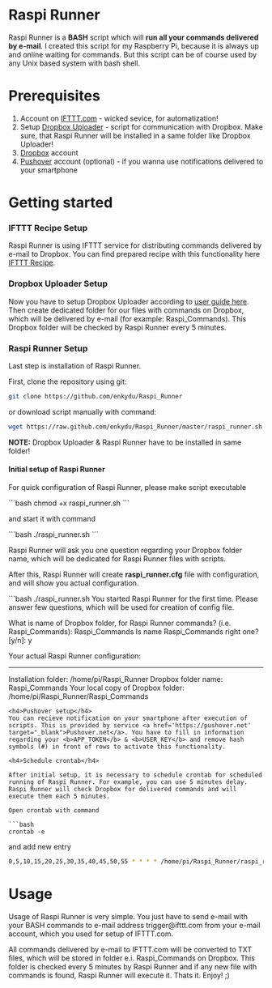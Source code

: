 Raspi Runner
============
Raspi Runner is a <b>BASH</b> script which will <b>run all your commands delivered by e-mail</b>. I created this script for my Raspberry Pi, because it is always up and online waiting for commands. But this script can be of course used by any Unix based system with bash shell. 

Prerequisites
============
1. Account on <a href='http://ifttt.com' target="_blank">IFTTT.com</a> - wicked sevice, for automatization!
2. Setup <a href='https://github.com/andreafabrizi/Dropbox-Uploader' target="_blank">Dropbox Uploader</a> - script for communication with Dropbox. Make sure, that Raspi Runner will be installed in a same folder like Dropbox Uploader!
3. <a href='http://dropbox.com' target="_blank">Dropbox</a> account
4. <a href='https://pushover.net' target="_blank">Pushover</a> account (optional) - if you wanna use notifications delivered to your smartphone

Getting started
============

<h3>IFTTT Recipe Setup</h3>
Raspi Runner is using IFTTT service for distributing commands delivered by e-mail to Dropbox. You can find prepared recipe with this functionality here <a href='https://ifttt.com/recipes/105292' target="_blank">IFTTT Recipe</a>.

<h3>Dropbox Uploader Setup</h3>
Now you have to setup Dropbox Uploader according to <a href='https://github.com/andreafabrizi/Dropbox-Uploader' target="_blank">user guide here</a>. Then create dedicated folder for our files with commands on Dropbox, which will be delivered by e-mail (for example: Raspi_Commands). This Dropbox folder will be checked by Raspi Runner every 5 minutes. 

<h3>Raspi Runner Setup</h3>
Last step is installation of Raspi Runner. 

First, clone the repository using git:
```bash
git clone https://github.com/enkydu/Raspi_Runner
```
or download script manually with command:
```bash
wget https://raw.github.com/enkydu/Raspi_Runner/master/raspi_runner.sh
```

<b>NOTE:</b> Dropbox Uploader & Raspi Runner have to be installed in same folder!

<h4>Initial setup of Raspi Runner</h4>
<p>For quick configuration of Raspi Runner, please make script executable</p>
```bash
chmod +x raspi_runner.sh
```
<p>and start it with command</p>
```bash
./raspi_runner.sh
```
<p>Raspi Runner will ask you one question regarding your Dropbox folder name, which will be dedicated for Raspi Runner files with scripts.</p>
<p>After this, Raspi Runner will create <b>raspi_runner.cfg</b> file with configuration, and will show you actual configuration.</p>
```bash
./raspi_runner.sh
You started Raspi Runner for the first time.
Please answer few questions, which will be used for creation of config file.

What is name of Dropbox folder, for Raspi Runner commands? (i.e. Raspi_Commands): Raspi_Commands
Is name Raspi_Commands right one? [y/n]: y

Your actual Raspi Runner configuration:
***************************************
Installation folder: /home/pi/Raspi_Runner
Dropbox folder name: Raspi_Commands
Your local copy of Dropbox folder: /home/pi/Raspi_Runner/Raspi_Commands
```
<h4>Pushover setup</h4>
You can recieve notification on your smartphone after execution of scripts. This is provided by service <a href='https://pushover.net' target="_blank">Pushover.net</a>. You have to fill in information regarding your <b>APP_TOKEN</b> & <b>USER_KEY</b> and remove hash symbols (#) in front of rows to activate this functionality. 

<h4>Schedule crontab</h4>

After initial setup, it is necessary to schedule crontab for scheduled running of Raspi Runner. For example, you can use 5 minutes delay. Raspi Runner will check Dropbox for delivered commands and will execute them each 5 minutes. 

Open crontab with command

```bash
crontab -e
```
and add new entry

```bash
0,5,10,15,20,25,30,35,40,45,50,55 * * * * /home/pi/Raspi_Runner/raspi_runner.sh > /dev/null 2>&1
```
Usage
============

<p>Usage of Raspi Runner is very simple. You just have to send e-mail with your BASH commands to e-mail address trigger@ifttt.com from your e-mail account, which you used for setup of IFTTT.com.</p>

<p>All commands delivered by e-mail to IFTTT.com will be converted to TXT files, which will be stored in folder e.i. Raspi_Commands on Dropbox. This folder is checked every 5 minutes by Raspi Runner and if any new file with commands is found, Raspi Runner will execute it. Thats it. Enjoy! ;)</p>
